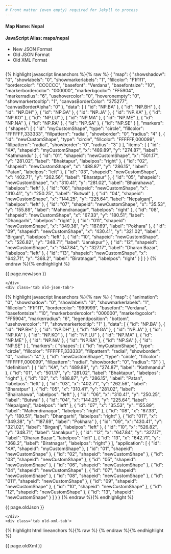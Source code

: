 ```yaml
---
# Front matter (even empty) required for Jekyll to process
---
```


#### Map Name: Nepal

#### JavaScript Alias: maps/nepal


<ul class='code-tabs'>
    <li class='active'>
        <a data-toggle='new-json'>New JSON Format</a>
    </li>
    <li>
        <a data-toggle='old-json'>Old JSON Format</a>
    </li>
    <li>
        <a data-toggle='old-xml'>Old XML Format</a>
    </li>
</ul>
<div class='tab-content'>
    <pre class='plain-code'></pre>
    <div class='tab new-json-tab active'>
{% highlight javascript lineanchors %}{% raw %}
{
    "map": {
        "showshadow": "0",
        "showlabels": "0",
        "showmarkerlabels": "1",
        "fillcolor": "F1f1f1",
        "bordercolor": "CCCCCC",
        "basefont": "Verdana",
        "basefontsize": "10",
        "markerbordercolor": "000000",
        "markerbgcolor": "FF5904",
        "markerradius": "6",
        "usehovercolor": "0",
        "hoveronempty": "0",
        "showmarkertooltip": "1",
        "canvasBorderColor": "375277",
        "canvasBorderAlpha": "0"
    },
    "data": [
        {
            "id": "NP.BA"
        },
        {
            "id": "NP.BH"
        },
        {
            "id": "NP.DH"
        },
        {
            "id": "NP.GA"
        },
        {
            "id": "NP.JA"
        },
        {
            "id": "NP.KA"
        },
        {
            "id": "NP.KO"
        },
        {
            "id": "NP.LU"
        },
        {
            "id": "NP.MA"
        },
        {
            "id": "NP.ME"
        },
        {
            "id": "NP.NA"
        },
        {
            "id": "NP.RA"
        },
        {
            "id": "NP.SA"
        },
        {
            "id": "NP.SE"
        }
    ],
    "markers": {
        "shapes": [
            {
                "id": "myCustomShape",
                "type": "circle",
                "fillcolor": "FFFFFF,333333",
                "fillpattern": "radial",
                "showborder": "0",
                "radius": "4"
            },
            {
                "id": "newCustomShape",
                "type": "circle",
                "fillcolor": "FFFFFF,000099",
                "fillpattern": "radial",
                "showborder": "0",
                "radius": "3"
            }
        ],
        "items": [
            {
                "id": "KA",
                "shapeid": "myCustomShape",
                "x": "489.89",
                "y": "274.87",
                "label": "Kathmandu"
            },
            {
                "id": "01",
                "shapeid": "newCustomShape",
                "x": "501.17",
                "y": "281.02",
                "label": "Bhaktapur",
                "labelpos": "right"
            },
            {
                "id": "02",
                "shapeid": "newCustomShape",
                "x": "488.87",
                "y": "286.15",
                "label": "Patan",
                "labelpos": "left"
            },
            {
                "id": "03",
                "shapeid": "newCustomShape",
                "x": "402.71",
                "y": "262.56",
                "label": "Bharatpur"
            },
            {
                "id": "05",
                "shapeid": "newCustomShape",
                "x": "310.41",
                "y": "281.02",
                "label": "Bhairahawa",
                "labelpos": "left"
            },
            {
                "id": "06",
                "shapeid": "newCustomShape",
                "x": "310.41",
                "y": "250.25",
                "label": "Butwal"
            },
            {
                "id": "04",
                "shapeid": "newCustomShape",
                "x": "144.25",
                "y": "225.64",
                "label": "Nepalganj",
                "labelpos": "left"
            },
            {
                "id": "07",
                "shapeid": "newCustomShape",
                "x": "35.53",
                "y": "155.89",
                "label": "Mahendranagar",
                "labelpos": "right"
            },
            {
                "id": "08",
                "shapeid": "newCustomShape",
                "x": "67.33",
                "y": "180.51",
                "label": "Dhangarhi",
                "labelpos": "right"
            },
            {
                "id": "011",
                "shapeid": "newCustomShape",
                "x": "349.38",
                "y": "187.69",
                "label": "Pokhara"
            },
            {
                "id": "09",
                "shapeid": "newCustomShape",
                "x": "430.41",
                "y": "321.02",
                "label": "Birganj",
                "labelpos": "left"
            },
            {
                "id": "10",
                "shapeid": "newCustomShape",
                "x": "526.82",
                "y": "348.71",
                "label": "Janakpur"
            },
            {
                "id": "12",
                "shapeid": "newCustomShape",
                "x": "647.84",
                "y": "327.17",
                "label": "Dharan Bazar",
                "labelpos": "left"
            },
            {
                "id": "13",
                "shapeid": "newCustomShape",
                "x": "642.71",
                "y": "368.2",
                "label": "Biratnagar",
                "labelpos": "right"
            }
        ]
    }
}
{% endraw %}{% endhighlight %}


<p class='text-success'>{{ page.newJson }}</p>

    </div>
    <div class='tab old-json-tab'>
{% highlight javascript lineanchors %}{% raw %}
{
    "map": {
        "animation": "0",
        "showshadow": "0",
        "showlabels": "0",
        "showmarkerlabels": "1",
        "fillcolor": "F1f1f1",
        "bordercolor": "999999",
        "basefont": "Verdana",
        "basefontsize": "10",
        "markerbordercolor": "000000",
        "markerbgcolor": "FF5904",
        "markerradius": "6",
        "legendposition": "bottom",
        "usehovercolor": "1",
        "showmarkertooltip": "1"
    },
    "data": [
        {
            "id": "NP.BA"
        },
        {
            "id": "NP.BH"
        },
        {
            "id": "NP.DH"
        },
        {
            "id": "NP.GA"
        },
        {
            "id": "NP.JA"
        },
        {
            "id": "NP.KA"
        },
        {
            "id": "NP.KO"
        },
        {
            "id": "NP.LU"
        },
        {
            "id": "NP.MA"
        },
        {
            "id": "NP.ME"
        },
        {
            "id": "NP.NA"
        },
        {
            "id": "NP.RA"
        },
        {
            "id": "NP.SA"
        },
        {
            "id": "NP.SE"
        }
    ],
    "markers": {
        "shapes": [
            {
                "id": "myCustomShape",
                "type": "circle",
                "fillcolor": "FFFFFF,333333",
                "fillpattern": "radial",
                "showborder": "0",
                "radius": "4"
            },
            {
                "id": "newCustomShape",
                "type": "circle",
                "fillcolor": "FFFFFF,000099",
                "fillpattern": "radial",
                "showborder": "0",
                "radius": "3"
            }
        ],
        "definition": [
            {
                "id": "KA",
                "x": "489.89",
                "y": "274.87",
                "label": "Kathmandu"
            },
            {
                "id": "01",
                "x": "501.17",
                "y": "281.02",
                "label": "Bhaktapur",
                "labelpos": "right"
            },
            {
                "id": "02",
                "x": "488.87",
                "y": "286.15",
                "label": "Patan",
                "labelpos": "left"
            },
            {
                "id": "03",
                "x": "402.71",
                "y": "262.56",
                "label": "Bharatpur"
            },
            {
                "id": "05",
                "x": "310.41",
                "y": "281.02",
                "label": "Bhairahawa",
                "labelpos": "left"
            },
            {
                "id": "06",
                "x": "310.41",
                "y": "250.25",
                "label": "Butwal"
            },
            {
                "id": "04",
                "x": "144.25",
                "y": "225.64",
                "label": "Nepalganj",
                "labelpos": "left"
            },
            {
                "id": "07",
                "x": "35.53",
                "y": "155.89",
                "label": "Mahendranagar",
                "labelpos": "right"
            },
            {
                "id": "08",
                "x": "67.33",
                "y": "180.51",
                "label": "Dhangarhi",
                "labelpos": "right"
            },
            {
                "id": "011",
                "x": "349.38",
                "y": "187.69",
                "label": "Pokhara"
            },
            {
                "id": "09",
                "x": "430.41",
                "y": "321.02",
                "label": "Birganj",
                "labelpos": "left"
            },
            {
                "id": "10",
                "x": "526.82",
                "y": "348.71",
                "label": "Janakpur"
            },
            {
                "id": "12",
                "x": "647.84",
                "y": "327.17",
                "label": "Dharan Bazar",
                "labelpos": "left"
            },
            {
                "id": "13",
                "x": "642.71",
                "y": "368.2",
                "label": "Biratnagar",
                "labelpos": "right"
            }
        ],
        "application": [
            {
                "id": "KA",
                "shapeid": "myCustomShape"
            },
            {
                "id": "01",
                "shapeid": "newCustomShape"
            },
            {
                "id": "02",
                "shapeid": "newCustomShape"
            },
            {
                "id": "03",
                "shapeid": "newCustomShape"
            },
            {
                "id": "05",
                "shapeid": "newCustomShape"
            },
            {
                "id": "06",
                "shapeid": "newCustomShape"
            },
            {
                "id": "04",
                "shapeid": "newCustomShape"
            },
            {
                "id": "07",
                "shapeid": "newCustomShape"
            },
            {
                "id": "08",
                "shapeid": "newCustomShape"
            },
            {
                "id": "011",
                "shapeid": "newCustomShape"
            },
            {
                "id": "09",
                "shapeid": "newCustomShape"
            },
            {
                "id": "10",
                "shapeid": "newCustomShape"
            },
            {
                "id": "12",
                "shapeid": "newCustomShape"
            },
            {
                "id": "13",
                "shapeid": "newCustomShape"
            }
        ]
    }
}
{% endraw %}{% endhighlight %}


<p class='text-success'>{{ page.oldJson }}</p>

    </div>
    <div class='tab old-xml-tab'>
{% highlight html lineanchors %}{% raw %}
<map animation='0' showShadow='0' showLabels='0' showMarkerLabels='1' fillColor='F1f1f1' borderColor='999999' baseFont='Verdana' baseFontSize='10' markerBorderColor='000000' markerBgColor='FF5904' markerRadius='6' legendPosition='bottom' useHoverColor='1' showMarkerToolTip='1'  >
	<data>
		<entity id='NP.BA'  />
		<entity id='NP.BH'  />
		<entity id='NP.DH'  />
		<entity id='NP.GA'  />
		<entity id='NP.JA'  />
		<entity id='NP.KA'  />
		<entity id='NP.KO'  />
		<entity id='NP.LU'  />
		<entity id='NP.MA'  />
		<entity id='NP.ME'  />
		<entity id='NP.NA'  />
		<entity id='NP.RA'  />
		<entity id='NP.SA'  />
		<entity id='NP.SE'  />
	</data>
	<markers>
	    <shapes>
	 	     <shape id='myCustomShape' type='circle' fillColor='FFFFFF,333333'  fillPattern='radial' showborder='0' radius='4'/>
			 <shape id='newCustomShape' type='circle' fillColor='FFFFFF,000099'  fillPattern='radial' showborder='0' radius='3'/>
		</shapes>
		<definition>
			<marker id='KA' x='489.89' y='274.87' label='Kathmandu'  />
			<marker id='01' x='501.17' y='281.02' label='Bhaktapur' labelPos='right'  />
			<marker id='02' x='488.87' y='286.15' label='Patan' labelPos='left'  />
			<marker id='03' x='402.71' y='262.56' label='Bharatpur'  />
			<marker id='05' x='310.41' y='281.02' label='Bhairahawa' labelPos='left'  />
			<marker id='06' x='310.41' y='250.25' label='Butwal'  />
			<marker id='04' x='144.25' y='225.64' label='Nepalganj' labelPos='left'  />
			<marker id='07' x='35.53' y='155.89' label='Mahendranagar' labelPos='right'  />
			<marker id='08' x='67.33' y='180.51' label='Dhangarhi' labelPos='right'  />
			<marker id='011' x='349.38' y='187.69' label='Pokhara'  />
			<marker id='09' x='430.41' y='321.02' label='Birganj' labelPos='left'  />
			<marker id='10' x='526.82' y='348.71' label='Janakpur'  />
			<marker id='12' x='647.84' y='327.17' label='Dharan Bazar' labelPos='left'  />
			<marker id='13' x='642.71' y='368.2' label='Biratnagar' labelPos='right'  />
		</definition>
		<application>
			<marker id='KA' shapeId='myCustomShape'  />
			<marker id='01' shapeId='newCustomShape'  />
			<marker id='02' shapeId='newCustomShape'  />
			<marker id='03' shapeId='newCustomShape'  />
			<marker id='05' shapeId='newCustomShape'  />
			<marker id='06' shapeId='newCustomShape'  />
			<marker id='04' shapeId='newCustomShape'  />
			<marker id='07' shapeId='newCustomShape'  />
			<marker id='08' shapeId='newCustomShape'  />
			<marker id='011' shapeId='newCustomShape'  />
			<marker id='09' shapeId='newCustomShape'  />
			<marker id='10' shapeId='newCustomShape'  />
			<marker id='12' shapeId='newCustomShape'  />
			<marker id='13' shapeId='newCustomShape'  />
		</application>
	</markers>
</map>
{% endraw %}{% endhighlight %}

<p class='text-success'>{{ page.oldXml }}</p>

</div>
</div>
